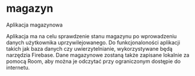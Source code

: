 # magazyn
Aplikacja magazynowa

Aplikacja ma na celu sprawdzenie stanu magazynu po wprowadzeniu danych użytkownika uprzywilejowanego.
Do funkcjonaloności aplikacji takich jak baza danych czy uwierzytelnianie, wykorzystywane będą narzędzia Firebase.
Dane magazynowe zostaną także zapisane lokalnie za pomocą Room, aby można je odczytać przy ograniczonym dostępie do internetu.

